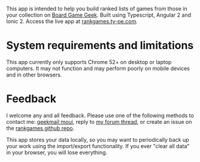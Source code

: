 This app is intended to help you build ranked lists of games from those in your collection
on [Board Game Geek](http://boardgamegeek.com). Built using Typescript, Angular 2 and Ionic 2. Access the live app at [rankgames.ty-pe.com](http://rankgames.ty-pe.com).

# System requirements and limitations
This app currently only supports Chrome 52+ on desktop or laptop computers.
It may not function and may perform poorly on mobile devices and in other browsers.

# Feedback
I welcome any and all feedback. Please use one of the following methods to contact me: [geekmail moui](https://www.boardgamegeek.com/geekmail/compose?touser=moui), reply to [my forum thread](https://www.boardgamegeek.com/article/23452478), or create an issue on the [rankgames github repo](https://github.com/moui72/rankGames/issues).

This app stores your data locally, so you may want to periodically back up your work using the import/export functionality. If you ever "clear all data" in your browser, you will lose everything.
